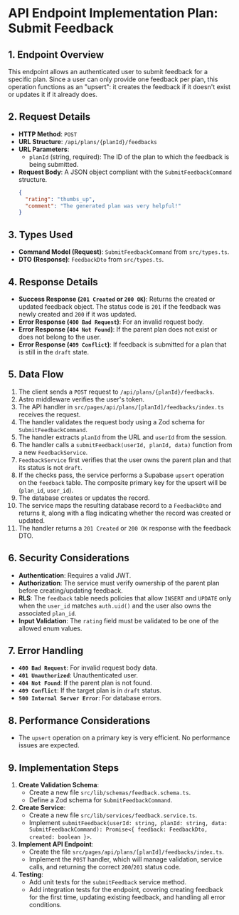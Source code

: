 # API Endpoint Implementation Plan: Submit Feedback

## 1. Endpoint Overview
This endpoint allows an authenticated user to submit feedback for a specific plan. Since a user can only provide one feedback per plan, this operation functions as an "upsert": it creates the feedback if it doesn't exist or updates it if it already does.

## 2. Request Details
- **HTTP Method**: `POST`
- **URL Structure**: `/api/plans/{planId}/feedbacks`
- **URL Parameters**:
  - `planId` (string, required): The ID of the plan to which the feedback is being submitted.
- **Request Body**: A JSON object compliant with the `SubmitFeedbackCommand` structure.
  ```json
  {
    "rating": "thumbs_up",
    "comment": "The generated plan was very helpful!"
  }
  ```

## 3. Types Used
- **Command Model (Request)**: `SubmitFeedbackCommand` from `src/types.ts`.
- **DTO (Response)**: `FeedbackDto` from `src/types.ts`.

## 4. Response Details
- **Success Response (`201 Created` or `200 OK`)**: Returns the created or updated feedback object. The status code is `201` if the feedback was newly created and `200` if it was updated.
- **Error Response (`400 Bad Request`)**: For an invalid request body.
- **Error Response (`404 Not Found`)**: If the parent plan does not exist or does not belong to the user.
- **Error Response (`409 Conflict`)**: If feedback is submitted for a plan that is still in the `draft` state.

## 5. Data Flow
1. The client sends a `POST` request to `/api/plans/{planId}/feedbacks`.
2. Astro middleware verifies the user's token.
3. The API handler in `src/pages/api/plans/[planId]/feedbacks/index.ts` receives the request.
4. The handler validates the request body using a Zod schema for `SubmitFeedbackCommand`.
5. The handler extracts `planId` from the URL and `userId` from the session.
6. The handler calls a `submitFeedback(userId, planId, data)` function from a new `FeedbackService`.
7. `FeedbackService` first verifies that the user owns the parent plan and that its status is not `draft`.
8. If the checks pass, the service performs a Supabase `upsert` operation on the `feedback` table. The composite primary key for the upsert will be (`plan_id`, `user_id`).
9. The database creates or updates the record.
10. The service maps the resulting database record to a `FeedbackDto` and returns it, along with a flag indicating whether the record was created or updated.
11. The handler returns a `201 Created` or `200 OK` response with the feedback DTO.

## 6. Security Considerations
- **Authentication**: Requires a valid JWT.
- **Authorization**: The service must verify ownership of the parent plan before creating/updating feedback.
- **RLS**: The `feedback` table needs policies that allow `INSERT` and `UPDATE` only when the `user_id` matches `auth.uid()` and the user also owns the associated `plan_id`.
- **Input Validation**: The `rating` field must be validated to be one of the allowed enum values.

## 7. Error Handling
- **`400 Bad Request`**: For invalid request body data.
- **`401 Unauthorized`**: Unauthenticated user.
- **`404 Not Found`**: If the parent plan is not found.
- **`409 Conflict`**: If the target plan is in `draft` status.
- **`500 Internal Server Error`**: For database errors.

## 8. Performance Considerations
- The `upsert` operation on a primary key is very efficient. No performance issues are expected.

## 9. Implementation Steps
1. **Create Validation Schema**:
   - Create a new file `src/lib/schemas/feedback.schema.ts`.
   - Define a Zod schema for `SubmitFeedbackCommand`.
2. **Create Service**:
   - Create a new file `src/lib/services/feedback.service.ts`.
   - Implement `submitFeedback(userId: string, planId: string, data: SubmitFeedbackCommand): Promise<{ feedback: FeedbackDto, created: boolean }>`.
3. **Implement API Endpoint**:
   - Create the file `src/pages/api/plans/[planId]/feedbacks/index.ts`.
   - Implement the `POST` handler, which will manage validation, service calls, and returning the correct `200`/`201` status code.
4. **Testing**:
   - Add unit tests for the `submitFeedback` service method.
   - Add integration tests for the endpoint, covering creating feedback for the first time, updating existing feedback, and handling all error conditions.
